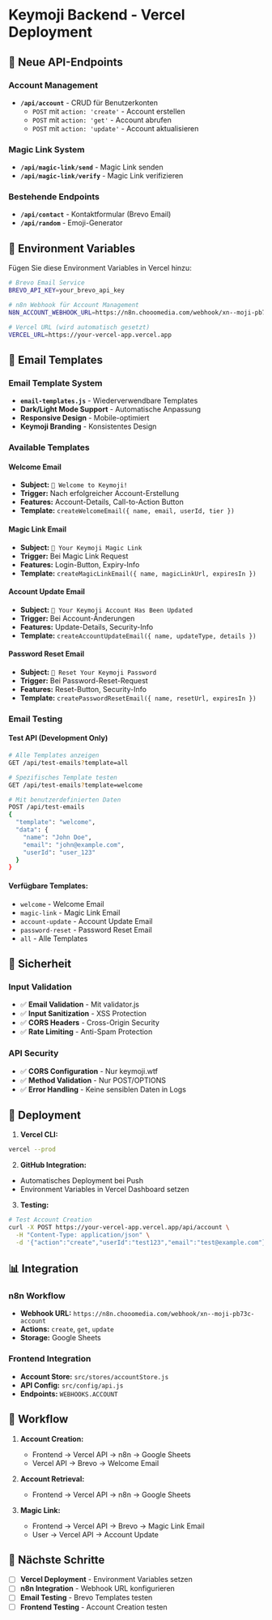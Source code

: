 # Keymoji Backend - Vercel Deployment

## 🚀 Neue API-Endpoints

### Account Management

-   **`/api/account`** - CRUD für Benutzerkonten
    -   `POST` mit `action: 'create'` - Account erstellen
    -   `POST` mit `action: 'get'` - Account abrufen
    -   `POST` mit `action: 'update'` - Account aktualisieren

### Magic Link System

-   **`/api/magic-link/send`** - Magic Link senden
-   **`/api/magic-link/verify`** - Magic Link verifizieren

### Bestehende Endpoints

-   **`/api/contact`** - Kontaktformular (Brevo Email)
-   **`/api/random`** - Emoji-Generator

## 🔧 Environment Variables

Fügen Sie diese Environment Variables in Vercel hinzu:

```bash
# Brevo Email Service
BREVO_API_KEY=your_brevo_api_key

# n8n Webhook für Account Management
N8N_ACCOUNT_WEBHOOK_URL=https://n8n.chooomedia.com/webhook/xn--moji-pb73c-account

# Vercel URL (wird automatisch gesetzt)
VERCEL_URL=https://your-vercel-app.vercel.app
```

## 📧 Email Templates

### Email Template System

-   **`email-templates.js`** - Wiederverwendbare Templates
-   **Dark/Light Mode Support** - Automatische Anpassung
-   **Responsive Design** - Mobile-optimiert
-   **Keymoji Branding** - Konsistentes Design

### Available Templates

#### Welcome Email

-   **Subject:** `🎉 Welcome to Keymoji!`
-   **Trigger:** Nach erfolgreicher Account-Erstellung
-   **Features:** Account-Details, Call-to-Action Button
-   **Template:** `createWelcomeEmail({ name, email, userId, tier })`

#### Magic Link Email

-   **Subject:** `🔗 Your Keymoji Magic Link`
-   **Trigger:** Bei Magic Link Request
-   **Features:** Login-Button, Expiry-Info
-   **Template:** `createMagicLinkEmail({ name, magicLinkUrl, expiresIn })`

#### Account Update Email

-   **Subject:** `📝 Your Keymoji Account Has Been Updated`
-   **Trigger:** Bei Account-Änderungen
-   **Features:** Update-Details, Security-Info
-   **Template:** `createAccountUpdateEmail({ name, updateType, details })`

#### Password Reset Email

-   **Subject:** `🔐 Reset Your Keymoji Password`
-   **Trigger:** Bei Password-Reset-Request
-   **Features:** Reset-Button, Security-Info
-   **Template:** `createPasswordResetEmail({ name, resetUrl, expiresIn })`

### Email Testing

#### Test API (Development Only)

```bash
# Alle Templates anzeigen
GET /api/test-emails?template=all

# Spezifisches Template testen
GET /api/test-emails?template=welcome

# Mit benutzerdefinierten Daten
POST /api/test-emails
{
  "template": "welcome",
  "data": {
    "name": "John Doe",
    "email": "john@example.com",
    "userId": "user_123"
  }
}
```

#### Verfügbare Templates:

-   `welcome` - Welcome Email
-   `magic-link` - Magic Link Email
-   `account-update` - Account Update Email
-   `password-reset` - Password Reset Email
-   `all` - Alle Templates

## 🔐 Sicherheit

### Input Validation

-   ✅ **Email Validation** - Mit validator.js
-   ✅ **Input Sanitization** - XSS Protection
-   ✅ **CORS Headers** - Cross-Origin Security
-   ✅ **Rate Limiting** - Anti-Spam Protection

### API Security

-   ✅ **CORS Configuration** - Nur keymoji.wtf
-   ✅ **Method Validation** - Nur POST/OPTIONS
-   ✅ **Error Handling** - Keine sensiblen Daten in Logs

## 🚀 Deployment

1. **Vercel CLI:**

```bash
vercel --prod
```

2. **GitHub Integration:**

-   Automatisches Deployment bei Push
-   Environment Variables in Vercel Dashboard setzen

3. **Testing:**

```bash
# Test Account Creation
curl -X POST https://your-vercel-app.vercel.app/api/account \
  -H "Content-Type: application/json" \
  -d '{"action":"create","userId":"test123","email":"test@example.com"}'
```

## 📊 Integration

### n8n Workflow

-   **Webhook URL:** `https://n8n.chooomedia.com/webhook/xn--moji-pb73c-account`
-   **Actions:** `create`, `get`, `update`
-   **Storage:** Google Sheets

### Frontend Integration

-   **Account Store:** `src/stores/accountStore.js`
-   **API Config:** `src/config/api.js`
-   **Endpoints:** `WEBHOOKS.ACCOUNT`

## 🔄 Workflow

1. **Account Creation:**

    - Frontend → Vercel API → n8n → Google Sheets
    - Vercel API → Brevo → Welcome Email

2. **Account Retrieval:**

    - Frontend → Vercel API → n8n → Google Sheets

3. **Magic Link:**
    - Frontend → Vercel API → Brevo → Magic Link Email
    - User → Vercel API → Account Update

## 🎯 Nächste Schritte

-   [ ] **Vercel Deployment** - Environment Variables setzen
-   [ ] **n8n Integration** - Webhook URL konfigurieren
-   [ ] **Email Testing** - Brevo Templates testen
-   [ ] **Frontend Testing** - Account Creation testen

